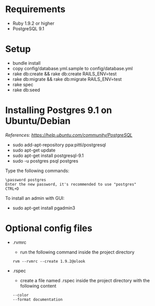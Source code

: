 Requirements
============

- Ruby 1.9.2 or higher
- PostgreSQL 9.1

Setup
============

- bundle install
- copy config/database.yml.sample to config/database.yml
- rake db:create && rake db:create RAILS_ENV=test
- rake db:migrate && rake db:migrate RAILS_ENV=test
- rake spec
- rake db:seed

Installing Postgres 9.1 on Ubuntu/Debian
============
*References: https://help.ubuntu.com/community/PostgreSQL*

- sudo add-apt-repository ppa:pitti/postgresql
- sudo apt-get update
- sudo apt-get install postgresql-9.1
- sudo -u postgres psql postgres

Type the following commands:

```
\password postgres
Enter the new password, it's recommended to use "postgres"
CTRL+D
```

To install an admin with GUI:

- sudo apt-get install pgadmin3

Optional config files
============
- .rvmrc
  - run the following command inside the project directory
  ```
  rvm --rvmrc --create 1.9.2@olook
  ```

- .rspec
  - create a file named .rspec inside the project directory with the following content
  ```
  --color
  --format documentation
  ```
